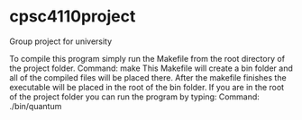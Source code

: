 # cpsc4110project
Group project for university

To compile this program simply run the Makefile from the root directory of the project folder.
    Command: make
    This Makefile will create a bin folder and all of the compiled files will be placed there.
After the makefile finishes the executable will be placed in the root of the bin folder.
If you are in the root of the project folder you can run the program by typing:
    Command: ./bin/quantum
